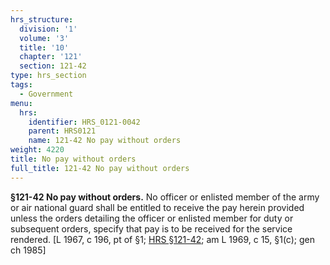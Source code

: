 ```yaml
---
hrs_structure:
  division: '1'
  volume: '3'
  title: '10'
  chapter: '121'
  section: 121-42
type: hrs_section
tags:
  - Government
menu:
  hrs:
    identifier: HRS_0121-0042
    parent: HRS0121
    name: 121-42 No pay without orders
weight: 4220
title: No pay without orders
full_title: 121-42 No pay without orders
---
```

**§121-42 No pay without orders.** No officer or enlisted member of the army or air national guard shall be entitled to receive the pay herein provided unless the orders detailing the officer or enlisted member for duty or subsequent orders, specify that pay is to be received for the service rendered. [L 1967, c 196, pt of §1; [HRS §121-42](/title-10/chapter-121/section-121-42/); am L 1969, c 15, §1(c); gen ch 1985]